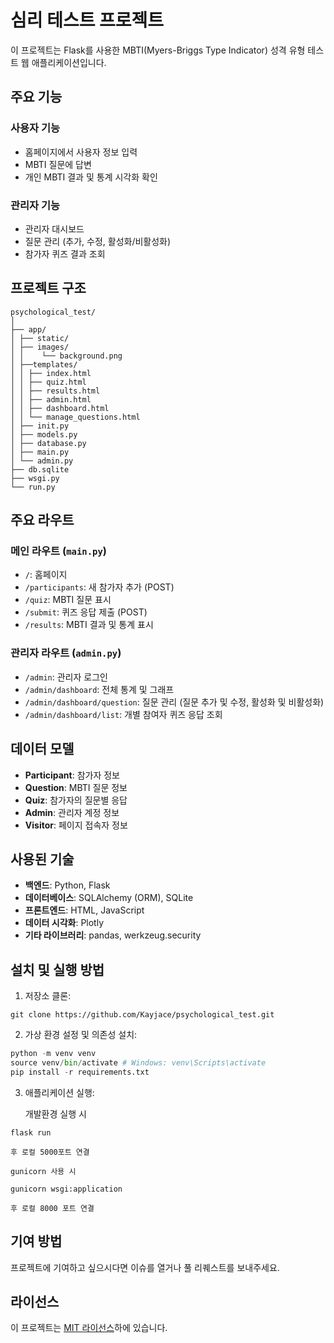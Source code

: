 # 심리 테스트 프로젝트

이 프로젝트는 Flask를 사용한 MBTI(Myers-Briggs Type Indicator) 성격 유형 테스트 웹 애플리케이션입니다.

## 주요 기능

### 사용자 기능
- 홈페이지에서 사용자 정보 입력
- MBTI 질문에 답변
- 개인 MBTI 결과 및 통계 시각화 확인

### 관리자 기능
- 관리자 대시보드
- 질문 관리 (추가, 수정, 활성화/비활성화)
- 참가자 퀴즈 결과 조회

## 프로젝트 구조
```text
psychological_test/
│
├── app/
│ ├── static/
│ ├── images/
│ │    └── background.png
│ ├──templates/
│ │ ├── index.html
│ │ ├── quiz.html
│ │ ├── results.html
│ │ ├── admin.html
│ │ ├── dashboard.html
│ │ └── manage_questions.html
│ ├── init.py
│ ├── models.py
│ ├── database.py
│ ├── main.py
│ └── admin.py
├── db.sqlite
├── wsgi.py
└── run.py
```

## 주요 라우트

### 메인 라우트 (`main.py`)
- `/`: 홈페이지
- `/participants`: 새 참가자 추가 (POST)
- `/quiz`: MBTI 질문 표시
- `/submit`: 퀴즈 응답 제출 (POST)
- `/results`: MBTI 결과 및 통계 표시

### 관리자 라우트 (`admin.py`)
- `/admin`: 관리자 로그인
- `/admin/dashboard`: 전체 통계 및 그래프
- `/admin/dashboard/question`: 질문 관리 (질문 추가 및 수정, 활성화 및 비활성화)
- `/admin/dashboard/list`: 개별 참여자 퀴즈 응답 조회

## 데이터 모델

- **Participant**: 참가자 정보
- **Question**: MBTI 질문 정보
- **Quiz**: 참가자의 질문별 응답
- **Admin**: 관리자 계정 정보
- **Visitor**: 페이지 접속자 정보

## 사용된 기술

- **백엔드**: Python, Flask
- **데이터베이스**: SQLAlchemy (ORM), SQLite
- **프론트엔드**: HTML, JavaScript
- **데이터 시각화**: Plotly
- **기타 라이브러리**: pandas, werkzeug.security

## 설치 및 실행 방법

1. 저장소 클론:
```git
git clone https://github.com/Kayjace/psychological_test.git
```
2. 가상 환경 설정 및 의존성 설치:
```python
python -m venv venv
source venv/bin/activate # Windows: venv\Scripts\activate
pip install -r requirements.txt
```
3. 애플리케이션 실행:
   
    개발환경 실행 시  
```
flask run
```
    후 로컬 5000포트 연결  
  
    gunicorn 사용 시  
```
gunicorn wsgi:application
```
    후 로컬 8000 포트 연결  
## 기여 방법

프로젝트에 기여하고 싶으시다면 이슈를 열거나 풀 리퀘스트를 보내주세요.

## 라이선스

이 프로젝트는 [MIT 라이선스](LICENSE)하에 있습니다.
